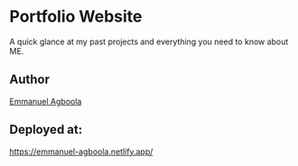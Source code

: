 # Portfolio Website
A quick glance at my past projects and everything you need to know about ME.
## Author

[Emmanuel Agboola](https://twitter.com/Tom_Agboola)

## Deployed at:

https://emmanuel-agboola.netlify.app/
